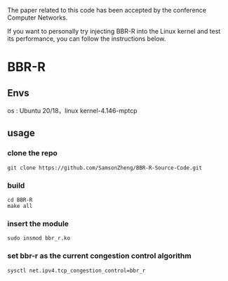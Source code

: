 The paper related to this code has been accepted by the conference Computer Networks.  

If you want to personally try injecting BBR-R into the Linux kernel and test its performance, you can follow the instructions below.

# BBR-R
## Envs
os : Ubuntu 20/18，linux kernel-4.146-mptcp

## usage

### clone the repo
```
git clone https://github.com/SamsonZheng/BBR-R-Source-Code.git
```

### build
```
cd BBR-R
make all
```

### insert the module
```
sudo insmod bbr_r.ko
```

### set bbr-r as the current congestion control algorithm
```
sysctl net.ipv4.tcp_congestion_control=bbr_r
```
